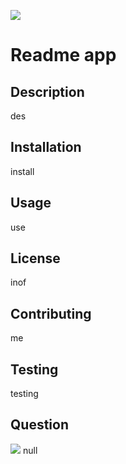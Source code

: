 ![](https://img.shields.io/badge/-version%201.0-blue)
# Readme app
## Description
des
## Installation
install
## Usage
use
## License
inof
## Contributing
me
## Testing
testing
## Question
![](https://avatars3.githubusercontent.com/u/57655821?v=4)
null